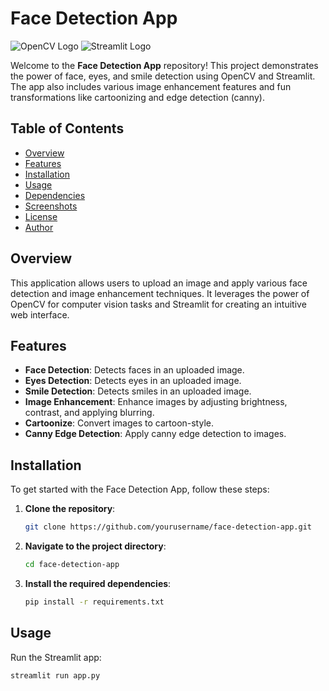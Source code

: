 # Face Detection App

![OpenCV Logo](https://upload.wikimedia.org/wikipedia/commons/3/32/OpenCV_Logo_with_text.png)
![Streamlit Logo](https://streamlit.io/images/brand/streamlit-mark-color.svg)

Welcome to the **Face Detection App** repository! This project demonstrates the power of face, eyes, and smile detection using OpenCV and Streamlit. The app also includes various image enhancement features and fun transformations like cartoonizing and edge detection (canny).

## Table of Contents
- [Overview](#overview)
- [Features](#features)
- [Installation](#installation)
- [Usage](#usage)
- [Dependencies](#dependencies)
- [Screenshots](#screenshots)
- [License](#license)
- [Author](#author)

## Overview
This application allows users to upload an image and apply various face detection and image enhancement techniques. It leverages the power of OpenCV for computer vision tasks and Streamlit for creating an intuitive web interface.

## Features
- **Face Detection**: Detects faces in an uploaded image.
- **Eyes Detection**: Detects eyes in an uploaded image.
- **Smile Detection**: Detects smiles in an uploaded image.
- **Image Enhancement**: Enhance images by adjusting brightness, contrast, and applying blurring.
- **Cartoonize**: Convert images to cartoon-style.
- **Canny Edge Detection**: Apply canny edge detection to images.

## Installation
To get started with the Face Detection App, follow these steps:

1. **Clone the repository**:
    ```bash
    git clone https://github.com/yourusername/face-detection-app.git
    ```
2. **Navigate to the project directory**:
    ```bash
    cd face-detection-app
    ```
3. **Install the required dependencies**:
    ```bash
    pip install -r requirements.txt
    ```

## Usage
Run the Streamlit app:
```bash
streamlit run app.py
